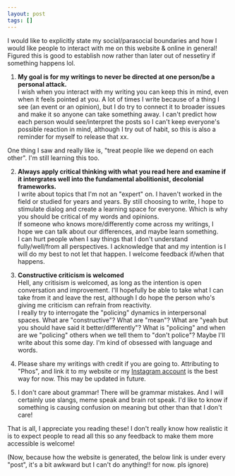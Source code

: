 ```yaml
---
layout: post
tags: []
---
```


I would like to explicitly state my social/parasocial boundaries and how I would like people to interact with me on this website & online in general! Figured this is good to establish now rather than later out of nessetiry if something happens lol.

1. **My goal is for my writings to never be directed at one person/be a personal attack.**  
I wish when you interact with my writing you can keep this in mind, even when it feels pointed at you. A lot of times I write because of a thing I see (an event or an opinion), but I do try to connect it to broader issues and make it so anyone can take something away. I can't predict how each person would see/interpret the posts so I can't keep everyone's possible reaction in mind, although I try out of habit, so this is also a reminder for myself to release that xx.  

One thing I saw and really like is, "treat people like we depend on each other". I'm still learning this too.

2. **Always apply critical thinking with what you read here and examine if it intergrates well into the fundamental abolitionist, decolonial frameworks.**  
I write about topics that I'm not an "expert" on. I haven't worked in the field or studied for years and years. By still choosing to write, I hope to stimulate dialog and create a learning space for everyone. Which is why you should be critical of my words and opinions.  
If someone who knows more/differently come across my writings, I hope we can talk about our differences, and maybe learn something.  
I can hurt people when I say things that I don't understand fully/well/from all perspectives. I acknowledge that and my intention is I will do my best to not let that happen. I welcome feedback if/when that happens.

3. **Constructive criticism is welcomed**  
Hell, any critisism is welcomed, as long as the intention is open conversation and improvement. I'll hopefully be able to take what I can take from it and leave the rest, although I do hope the person who's giving me criticism can refrain from reactivity.  
I really try to interrogate the "policing" dynamics in interpersonal spaces. What are "constructive"? What are "mean"? What are "yeah but you should have said it better/differently"? What is "policing" and when are we "policing" others when we tell them to "don't police"? Maybe I'll write about this some day. I'm kind of obsessed with language and words.  

4. Please share my writings with credit if you are going to. Attributing to "Phos", and link it to my website or my [Instagram account](https://www.instagram.com/phomnomnom/) is the best way for now. This may be updated in future.

5. I don't care about grammar! There will be grammar mistakes. And I will certainly use slangs, meme speak and brain rot speak. I'd like to know if something is causing confusion on meaning but other than that I don't care!

That is all, I appreciate you reading these! I don't really know how realistic it is to expect people to read all this so any feedback to make them more accessible is welcome!

(Now, because how the website is generated, the below link is under every "post", it's a bit awkward but I can't do anything!! for now. pls ignore)